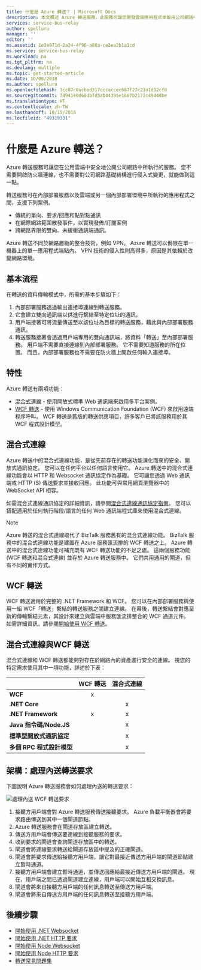 ```yaml
---
title: 什麼是 Azure 轉送？ | Microsoft Docs
description: 本文概述 Azure 轉送服務，此服務可讓您開發雲端應用程式來取用公司網路中所執行的內部部署服務，而不需要開啟防火牆連線或對網路基礎結構進行侵入式變更。
services: service-bus-relay
author: spelluru
manager: ''
editor: ''
ms.assetid: 1e3e971d-2a24-4f96-a88a-ce3ea2b1a1cd
ms.service: service-bus-relay
ms.workload: na
ms.tgt_pltfrm: na
ms.devlang: multiple
ms.topic: get-started-article
ms.date: 10/08/2018
ms.author: spelluru
ms.openlocfilehash: 3cc87c0acbed317cccaccec687f27c23a1d32cf0
ms.sourcegitcommit: 74941e0d60dbfd5ab44395e1867b2171c4944dbe
ms.translationtype: HT
ms.contentlocale: zh-TW
ms.lasthandoff: 10/15/2018
ms.locfileid: "49319331"
---
```

# <a name="what-is-azure-relay"></a>什麼是 Azure 轉送？
Azure 轉送服務可讓您在公用雲端中安全地公開公司網路中所執行的服務。 您不需要開啟防火牆連線，也不需要對公司網路基礎結構進行侵入式變更，就能做到這一點。 

轉送服務可在內部部署服務以及雲端或另一個內部部署環境中所執行的應用程式之間，支援下列案例。 

- 傳統的單向、要求/回應和點對點通訊 
- 在網際網路範圍散發事件，以實現發佈/訂閱案例 
- 跨網路界限的雙向、未緩衝通訊端通訊。

Azure 轉送不同於網路層級的整合技術，例如 VPN。 Azure 轉送可以侷限在單一機器上的單一應用程式端點內。 VPN 技術的侵入性則高得多，原因是其依賴於改變網路環境。 

## <a name="basic-flow"></a>基本流程
在轉送的資料傳輸模式中，所需的基本步驟如下：

1. 內部部署服務透過輸出連接埠連線到轉送服務。 
2. 它會建立雙向通訊端以供進行繫結至特定位址的通訊。 
3. 用戶端接著可將流量傳送至以該位址為目標的轉送服務，藉此與內部部署服務通訊。 
4. 轉送服務接著會透過用戶端專用的雙向通訊端，將資料「轉送」至內部部署服務。 用戶端不需要直接連線到內部部署服務。 它不需要知道服務的所在位置。 而且，內部部署服務也不需要在防火牆上開啟任何輸入連接埠。


## <a name="features"></a>特性 
Azure 轉送有兩項功能︰

- [混合式連線](#hybrid-connections) - 使用開放式標準 Web 通訊端來啟用多平台案例。
- [WCF 轉送](#wcf-relays) - 使用 Windows Communication Foundation (WCF) 來啟用遠端程序呼叫。 WCF 轉送是舊版的轉送供應項目，許多客戶已將該服務用於其 WCF 程式設計模型。

## <a name="hybrid-connections"></a>混合式連線

Azure 轉送中的混合式連線功能，是從先前存在的轉送功能演化而來的安全、開放式通訊協定。 您可以在任何平台以任何語言使用它。 Azure 轉送中的混合式連線功能會以 HTTP 和 Websocket 通訊協定作為基礎。 它可讓您透過 Web 通訊端或 HTTP (S) 傳送要求並接收回應。 此功能可與常用網頁瀏覽器中的 WebSocket API 相容。 

如需混合式連線通訊協定的詳細資訊，請參閱[混合式連線通訊協定指南](relay-hybrid-connections-protocol.md)。 您可以搭配適用於任何執行階段/語言的任何 Web 通訊端程式庫來使用混合式連線。

> [!NOTE]
> Azure 轉送的混合式連線取代了 BizTalk 服務舊有的混合式連線功能。 BizTalk 服務中的混合式連線功能是建置在 Azure 服務匯流排的 WCF 轉送之上。 Azure 轉送中的混合式連線功能可補充既有 WCF 轉送功能的不足之處。 這兩個服務功能 (WCF 轉送和混合式連線) 並存於 Azure 轉送服務中。 它們共用通用的閘道，但有不同的實作方式。

## <a name="wcf-relay"></a>WCF 轉送
WCF 轉送適用於完整的 .NET Framework 和 WCF。 您可以在內部部署服務與使用一組 WCF「轉送」繫結的轉送服務之間建立連線。 在幕後，轉送繫結會對應至新的傳輸繫結元素，其設計來建立與雲端中服務匯流排整合的 WCF 通道元件。 如需詳細資訊，請參閱[開始使用 WCF 轉送](relay-wcf-dotnet-get-started.md)。

## <a name="hybrid-connections-vs-wcf-relay"></a>混合式連線與WCF 轉送
混合式連線和 WCF 轉送都能夠對存在於網路內的資產進行安全的連線。 視您的特定需求使用其中一項功能，詳述於下表︰

|  | WCF 轉送 | 混合式連線 |
| --- |:---:|:---:|
| **WCF** |x | |
| **.NET Core** | |x |
| **.NET Framework** |x |x |
| **Java 指令碼/Node.JS** | |x |
| **標準型開放式通訊協定** | |x |
| **多個 RPC 程式設計模型** | |x |

## <a name="architecture-processing-of-incoming-relay-requests"></a>架構：處理內送轉送要求
下圖說明 Azure 轉送服務會如何處理內送的轉送要求：

![處理內送 WCF 轉送要求](./media/relay-what-is-it/ic690645.png)

1. 接聽方用戶端會對 Azure 轉送服務傳送接聽要求。 Azure 負載平衡器會將要求路由傳送到其中一個閘道節點。 
2. Azure 轉送服務會在閘道存放區建立轉送。 
3. 傳送方用戶端會傳送要連線到接聽服務的要求。 
4. 收到要求的閘道會查詢閘道存放區中的轉送。 
5. 閘道會將連線要求轉送給閘道存放區中提及的正確閘道。 
6. 閘道會將要求傳送給接聽方用戶端，讓它對最接近傳送方用戶端的閘道節點建立暫時通道。 
7. 接聽方用戶端會建立暫時通道，並傳送回應給最接近傳送方用戶端的閘道。 現在，用戶端之間已透過閘道建立連線，用戶端可以開始互相交換訊息。 
8. 閘道會將來自接聽方用戶端的任何訊息轉送至傳送方用戶端。 
9. 閘道會將來自傳送方用戶端的任何訊息轉送至接聽方用戶端。  

## <a name="next-steps"></a>後續步驟
* [開始使用 .NET Websocket](relay-hybrid-connections-dotnet-get-started.md)
* [開始使用 .NET HTTP 要求](relay-hybrid-connections-http-requests-dotnet-get-started.md)
* [開始使用 Node Websocket](relay-hybrid-connections-node-get-started.md)
* [開始使用 Node HTTP 要求](relay-hybrid-connections-http-requests-node-get-started.md)
* [轉送常見問題集](relay-faq.md)


